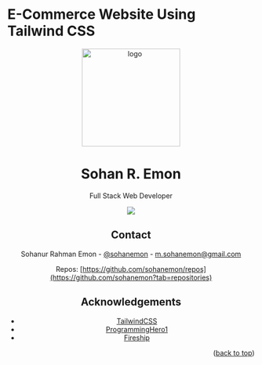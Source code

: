 <div id="top"><div>
<h1>
  E-Commerce Website Using Tailwind CSS
</h1>
<div align="center">

  <img src="images/me.png" alt="logo" width="200" height="auto" />
  <h1>Sohan R. Emon</h1>
  
  <p>Full Stack Web Developer
    
  </p>
  
  
<!-- Badges -->
<p>
<a href="https://twitter.com/sohanemon">
<img src="https://img.shields.io/twitter/follow/sohanemon?style=social">
</a>

<!-- Contact -->

## Contact

Sohanur Rahman Emon - [@sohanemon](https://twitter.com/sohanemon) - m.sohanemon@gmail.com

Repos: [https://github.com/sohanemon/repos](https://github.com/sohanemon?tab=repositories)

<!-- Acknowledgments -->

## Acknowledgements

- [TailwindCSS](https://tailwindcss.com/)
- [ProgrammingHero1](https://programming-hero.com)
- [Fireship](https://fireship.io)

<p align="right">(<a href="#top">back to top</a>)</p>
